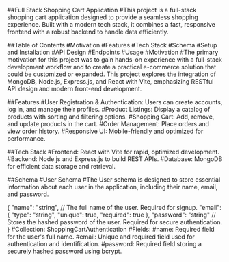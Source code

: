 ##Full Stack Shopping Cart Application
#This project is a full-stack shopping cart application designed to provide a seamless shopping experience. Built with a modern tech stack, it combines a fast, responsive frontend with a robust backend to handle data efficiently.

##Table of Contents
#Motivation
#Features
#Tech Stack
#Schema
#Setup and Installation
#API Design
#Endpoints
#Usage
#Motivation
#The primary motivation for this project was to gain hands-on experience with a full-stack development workflow and to create a practical e-commerce solution that could be customized or expanded. This project explores the integration of MongoDB, Node.js, Express.js, and React with Vite, emphasizing RESTful API design and modern front-end development.

##Features
#User Registration & Authentication: Users can create accounts, log in, and manage their profiles.
#Product Listings: Display a catalog of products with sorting and filtering options.
#Shopping Cart: Add, remove, and update products in the cart.
#Order Management: Place orders and view order history.
#Responsive UI: Mobile-friendly and optimized for performance.

##Tech Stack
#Frontend: React with Vite for rapid, optimized development.
#Backend: Node.js and Express.js to build REST APIs.
#Database: MongoDB for efficient data storage and retrieval.


##Schema
#User Schema
#The User schema is designed to store essential information about each user in the application, including their name, email, and password.

{
  "name": "string", // The full name of the user. Required for signup.
  "email": {
    "type": "string",
    "unique": true,
    "required": true
  },
  "password": "string" // Stores the hashed password of the user. Required for secure authentication.
}
#Collection: ShoppingCartAuthentication
#Fields:
#name: Required field for the user's full name.
#email: Unique and required field used for authentication and identification.
#password: Required field storing a securely hashed password using bcrypt.
